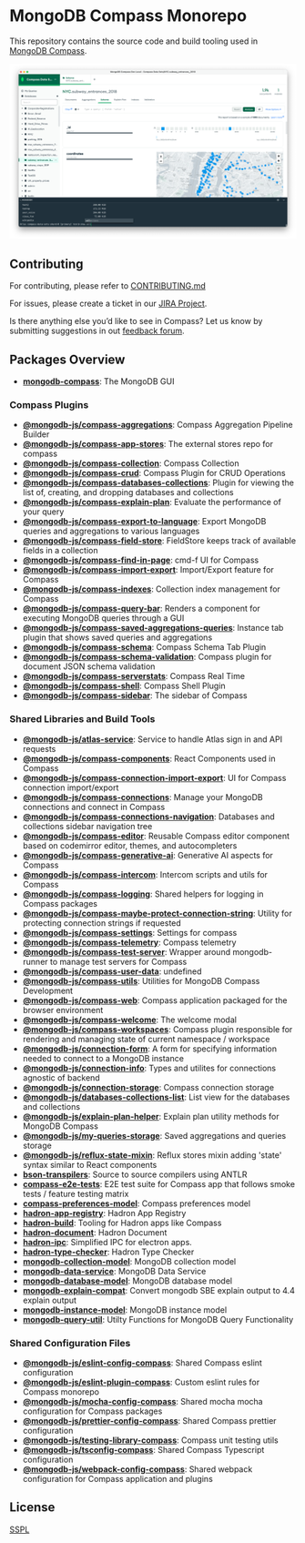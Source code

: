 # MongoDB Compass Monorepo

This repository contains the source code and build tooling used in [MongoDB Compass](https://www.mongodb.com/products/compass).

![Aggregation Pipeline Builder Tab in Compass](packages/compass/compass-screenshot.png)

## Contributing

For contributing, please refer to [CONTRIBUTING.md](CONTRIBUTING.md)

For issues, please create a ticket in our [JIRA Project](https://jira.mongodb.org/browse/COMPASS).

Is there anything else you’d like to see in Compass? Let us know by submitting suggestions in out [feedback forum](https://feedback.mongodb.com/forums/924283-compass).

## Packages Overview

- [**mongodb-compass**](packages/compass): The MongoDB GUI

### Compass Plugins

- [**@mongodb-js/compass-aggregations**](packages/compass-aggregations): Compass Aggregation Pipeline Builder
- [**@mongodb-js/compass-app-stores**](packages/compass-app-stores): The external stores repo for compass
- [**@mongodb-js/compass-collection**](packages/compass-collection): Compass Collection
- [**@mongodb-js/compass-crud**](packages/compass-crud): Compass Plugin for CRUD Operations
- [**@mongodb-js/compass-databases-collections**](packages/databases-collections): Plugin for viewing the list of, creating, and dropping databases and collections
- [**@mongodb-js/compass-explain-plan**](packages/compass-explain-plan): Evaluate the performance of your query
- [**@mongodb-js/compass-export-to-language**](packages/compass-export-to-language): Export MongoDB queries and aggregations to various languages
- [**@mongodb-js/compass-field-store**](packages/compass-field-store): FieldStore keeps track of available fields in a collection
- [**@mongodb-js/compass-find-in-page**](packages/compass-find-in-page): cmd-f UI for Compass
- [**@mongodb-js/compass-import-export**](packages/compass-import-export): Import/Export feature for Compass
- [**@mongodb-js/compass-indexes**](packages/compass-indexes): Collection index management for Compass
- [**@mongodb-js/compass-query-bar**](packages/compass-query-bar): Renders a component for executing MongoDB queries through a GUI
- [**@mongodb-js/compass-saved-aggregations-queries**](packages/compass-saved-aggregations-queries): Instance tab plugin that shows saved queries and aggregations
- [**@mongodb-js/compass-schema**](packages/compass-schema): Compass Schema Tab Plugin
- [**@mongodb-js/compass-schema-validation**](packages/compass-schema-validation): Compass plugin for document JSON schema validation
- [**@mongodb-js/compass-serverstats**](packages/compass-serverstats): Compass Real Time
- [**@mongodb-js/compass-shell**](packages/compass-shell): Compass Shell Plugin
- [**@mongodb-js/compass-sidebar**](packages/compass-sidebar): The sidebar of Compass

### Shared Libraries and Build Tools

- [**@mongodb-js/atlas-service**](packages/atlas-service): Service to handle Atlas sign in and API requests
- [**@mongodb-js/compass-components**](packages/compass-components): React Components used in Compass
- [**@mongodb-js/compass-connection-import-export**](packages/compass-connection-import-export): UI for Compass connection import/export
- [**@mongodb-js/compass-connections**](packages/compass-connections): Manage your MongoDB connections and connect in Compass
- [**@mongodb-js/compass-connections-navigation**](packages/compass-connections-navigation): Databases and collections sidebar navigation tree
- [**@mongodb-js/compass-editor**](packages/compass-editor): Reusable Compass editor component based on codemirror editor, themes, and autocompleters
- [**@mongodb-js/compass-generative-ai**](packages/compass-generative-ai): Generative AI aspects for Compass
- [**@mongodb-js/compass-intercom**](packages/compass-intercom): Intercom scripts and utils for Compass
- [**@mongodb-js/compass-logging**](packages/compass-logging): Shared helpers for logging in Compass packages
- [**@mongodb-js/compass-maybe-protect-connection-string**](packages/compass-maybe-protect-connection-string): Utility for protecting connection strings if requested
- [**@mongodb-js/compass-settings**](packages/compass-settings): Settings for compass
- [**@mongodb-js/compass-telemetry**](packages/compass-telemetry): Compass telemetry
- [**@mongodb-js/compass-test-server**](packages/compass-test-server): Wrapper around mongodb-runner to manage test servers for Compass
- [**@mongodb-js/compass-user-data**](packages/compass-user-data): undefined
- [**@mongodb-js/compass-utils**](packages/compass-utils): Utilities for MongoDB Compass Development
- [**@mongodb-js/compass-web**](packages/compass-web): Compass application packaged for the browser environment
- [**@mongodb-js/compass-welcome**](packages/compass-welcome): The welcome modal
- [**@mongodb-js/compass-workspaces**](packages/compass-workspaces): Compass plugin responsible for rendering and managing state of current namespace / workspace
- [**@mongodb-js/connection-form**](packages/connection-form): A form for specifying information needed to connect to a MongoDB instance
- [**@mongodb-js/connection-info**](packages/connection-info): Types and utilites for connections agnostic of backend
- [**@mongodb-js/connection-storage**](packages/connection-storage): Compass connection storage
- [**@mongodb-js/databases-collections-list**](packages/databases-collections-list): List view for the databases and collections
- [**@mongodb-js/explain-plan-helper**](packages/explain-plan-helper): Explain plan utility methods for MongoDB Compass
- [**@mongodb-js/my-queries-storage**](packages/my-queries-storage): Saved aggregations and queries storage
- [**@mongodb-js/reflux-state-mixin**](packages/reflux-state-mixin): Reflux stores mixin adding 'state' syntax similar to React components
- [**bson-transpilers**](packages/bson-transpilers): Source to source compilers using ANTLR
- [**compass-e2e-tests**](packages/compass-e2e-tests): E2E test suite for Compass app that follows smoke tests / feature testing matrix
- [**compass-preferences-model**](packages/compass-preferences-model): Compass preferences model
- [**hadron-app-registry**](packages/hadron-app-registry): Hadron App Registry
- [**hadron-build**](packages/hadron-build): Tooling for Hadron apps like Compass
- [**hadron-document**](packages/hadron-document): Hadron Document
- [**hadron-ipc**](packages/hadron-ipc): Simplified IPC for electron apps.
- [**hadron-type-checker**](packages/hadron-type-checker): Hadron Type Checker
- [**mongodb-collection-model**](packages/collection-model): MongoDB collection model
- [**mongodb-data-service**](packages/data-service): MongoDB Data Service
- [**mongodb-database-model**](packages/database-model): MongoDB database model
- [**mongodb-explain-compat**](packages/mongodb-explain-compat): Convert mongodb SBE explain output to 4.4 explain output
- [**mongodb-instance-model**](packages/instance-model): MongoDB instance model
- [**mongodb-query-util**](packages/mongodb-query-util): Utilty Functions for MongoDB Query Functionality

### Shared Configuration Files

- [**@mongodb-js/eslint-config-compass**](configs/eslint-config-compass): Shared Compass eslint configuration
- [**@mongodb-js/eslint-plugin-compass**](configs/eslint-plugin-compass): Custom eslint rules for Compass monorepo
- [**@mongodb-js/mocha-config-compass**](configs/mocha-config-compass): Shared mocha mocha configuration for Compass packages
- [**@mongodb-js/prettier-config-compass**](configs/prettier-config-compass): Shared Compass prettier configuration
- [**@mongodb-js/testing-library-compass**](configs/testing-library-compass): Compass unit testing utils
- [**@mongodb-js/tsconfig-compass**](configs/tsconfig-compass): Shared Compass Typescript configuration
- [**@mongodb-js/webpack-config-compass**](configs/webpack-config-compass): Shared webpack configuration for Compass application and plugins

## License

[SSPL](LICENSE)
